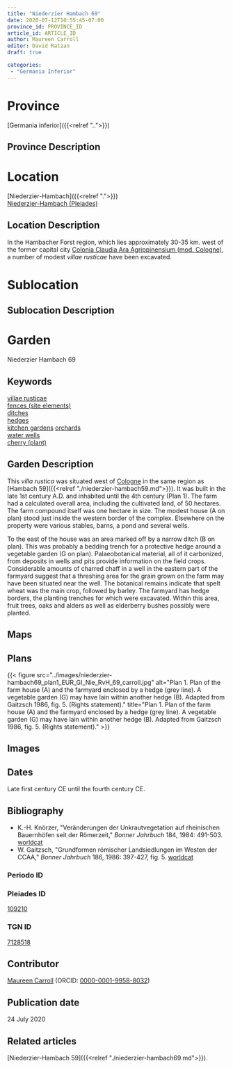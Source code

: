 ```yaml
---
title: "Niederzier Hambach 69"
date: 2020-07-12T10:55:45-07:00
province_id: PROVINCE_ID
article_id: ARTICLE_ID
author: Maureen Carroll
editor: David Ratzan
draft: true

categories:
 - "Germania Inferior"
---
```


# Province

[Germania inferior]({{<relref "..">}})

## Province Description


# Location

[Niederzier-Hambach]({{<relref ".">}}) \
[Niederzier-Hambach (Pleiades)](https://pleiades.stoa.org/places/109210)

## Location Description

In the Hambacher Forst region, which lies approximately 30-35 km. west of the former capital city [Colonia Claudia Ara Agrippinensium (mod. Cologne)](https://pleiades.stoa.org/places/108751), a number of modest *villae rusticae* have been excavated.

# Sublocation

<!--
[AREA WITHIN LOCATION, LIKE “PALATINE HILL”](GEOREFERENCE LINK)
A sublocation is any area larger than an individual garden, but located within a location. I would always try to include a link to a controlled vocabulary here if possible. This ID may well be different from the Garden ID, e.g., Pompeii versus a Garden in one of the houses which has its own Pleiades ID.
-->

## Sublocation Description

<!-- DESCRIPTION -->

# Garden

Niederzier Hambach 69

## Keywords

[villae rusticae](http://vocab.getty.edu/page/aat/300005518)  
[fences (site elements)](http://vocab.getty.edu/page/aat/300005044)  
[ditches](http://vocab.getty.edu/page/aat/300006178)  
[hedges](http://vocab.getty.edu/page/aat/300266413)  
[kitchen gardens](http://vocab.getty.edu/page/aat/300008110)
[orchards](http://vocab.getty.edu/page/aat/300008890)  
[water wells](http://vocab.getty.edu/page/aat/300152327)  
[cherry (plant)](http://vocab.getty.edu/page/aat/300375306)

## Garden Description

This *villa rustica* was situated west of [Cologne](https://pleiades.stoa.org/places/108751) in the same region as [Hambach 59]({{<relref "./niederzier-hambach59.md">}}). It was built in the late 1st century A.D. and inhabited until the 4th century (Plan 1). The farm had a calculated overall area, including the cultivated land, of 50 hectares.  The farm compound itself was one hectare in size. The modest house (A on plan) stood just inside the western border of the complex. Elsewhere on the property were various stables, barns, a pond and several wells.  

To the east of the house was an area marked off by a narrow ditch (B on plan). This was probably a bedding trench for a protective hedge around a vegetable garden (G on plan). Palaeobotanical material, all of it carbonized, from deposits in wells and pits provide information on the field crops.  Considerable amounts of charred chaff in a well in the eastern part of the farmyard suggest that a threshing area for the grain grown on the farm may have been situated near the well. The botanical remains indicate that spelt wheat was the main crop, followed by barley. The farmyard has hedge borders, the planting trenches for which were excavated.  Within this area, fruit trees, oaks and alders as well as elderberry bushes possibly were planted.

## Maps

<!--
{{< figure src="IMG_URL" alt="ALT_TEXT" title="CAPTION" >}}
-->

## Plans

{{< figure src="../images/niederzier-hambach69_plan1_EUR_GI_Nie_RvH_69_carroll.jpg" alt="Plan 1. Plan of the farm house (A) and the farmyard enclosed by a hedge (grey line).  A vegetable garden (G) may have lain within another hedge (B). Adapted from Gaitzsch 1986, fig. 5. (Rights statement)." title="Plan 1. Plan of the farm house (A) and the farmyard enclosed by a hedge (grey line). A vegetable garden (G) may have lain within another hedge (B). Adapted from Gaitzsch 1986, fig. 5. (Rights statement)." >}}

## Images

## Dates

Late first century CE until the fourth century CE.

## Bibliography

- K.-H. Knörzer, "Veränderungen der Unkrautvegetation auf rheinischen Bauernhöfen seit der Römerzeit," *Bonner Jahrbuch* 184, 1984: 491-503. [worldcat](http://www.worldcat.org/oclc/729362071)
- W. Gaitzsch, "Grundformen römischer Landsiedlungen im Westen der CCAA," *Bonner Jahrbuch* 186, 1986: 397-427, fig. 5. [worldcat](http://www.worldcat.org/oclc/729362071)

### Periodo ID

<!-- [PERIODO_ID](https://pleiades.stoa.org/places/PLEIADES_ID) -->

### Pleiades ID

[109210](https://pleiades.stoa.org/places/109210)

### TGN ID

[7128518](http://vocab.getty.edu/page/tgn/7128518)

## Contributor
[Maureen Carroll](link) (ORCID: [0000-0001-9958-8032](https://orcid.org/0000-0001-9958-8032))  

## Publication date

24 July 2020

## Related articles

[Niederzier-Hambach 59]({{<relref "./niederzier-hambach69.md">}}).
